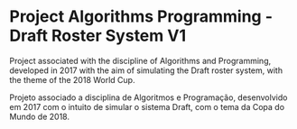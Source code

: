 # Project Algorithms Programming - Draft Roster System V1

Project associated with the discipline of Algorithms and Programming, developed in 2017 with the aim of simulating the Draft roster system, with the theme of the 2018 World Cup.

Projeto associado a disciplina de Algoritmos e Programação, desenvolvido em 2017 com o intuito de simular o sistema Draft, com o tema da Copa do Mundo de 2018.
